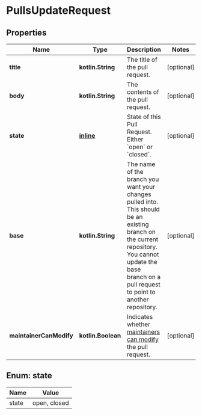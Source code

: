 
# PullsUpdateRequest

## Properties
Name | Type | Description | Notes
------------ | ------------- | ------------- | -------------
**title** | **kotlin.String** | The title of the pull request. |  [optional]
**body** | **kotlin.String** | The contents of the pull request. |  [optional]
**state** | [**inline**](#State) | State of this Pull Request. Either &#x60;open&#x60; or &#x60;closed&#x60;. |  [optional]
**base** | **kotlin.String** | The name of the branch you want your changes pulled into. This should be an existing branch on the current repository. You cannot update the base branch on a pull request to point to another repository. |  [optional]
**maintainerCanModify** | **kotlin.Boolean** | Indicates whether [maintainers can modify](https://docs.github.com/articles/allowing-changes-to-a-pull-request-branch-created-from-a-fork/) the pull request. |  [optional]


<a id="State"></a>
## Enum: state
Name | Value
---- | -----
state | open, closed



